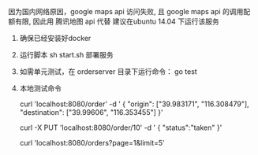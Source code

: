 因为国内网络原因，google maps api 访问失败, 且 google maps api 的调用配额有限, 因此用 腾讯地图 api 代替
建议在ubuntu 14.04 下运行该服务
1. 确保已经安装好docker
2. 运行脚本 sh start.sh 部署服务
3. 如需单元测试，在 orderserver 目录下运行命令： go test
4. 本地测试命令

    curl 'localhost:8080/order' -d '
    {
        "origin": ["39.983171", "116.308479"],
        "destination": ["39.99606", "116.353455"]
    }'
    
    curl -X PUT 'localhost:8080/order/10' -d '
    {
        "status":"taken"
    }'

    curl 'localhost:8080/orders?page=1&limit=5'

